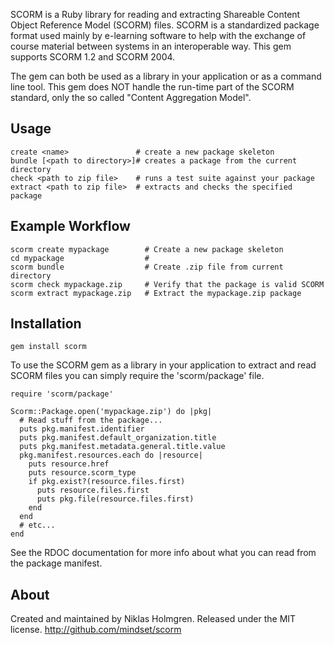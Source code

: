 SCORM is a Ruby library for reading and extracting Shareable Content Object
Reference Model (SCORM) files. SCORM is a standardized package format used
mainly by e-learning software to help with the exchange of course material
between systems in an interoperable way. This gem supports SCORM 1.2 and SCORM
2004.

The gem can both be used as a library in your application or as a command line
tool. This gem does NOT handle the run-time part of the SCORM standard, only
the so called "Content Aggregation Model".


Usage
-----

    create <name>               # create a new package skeleton
    bundle [<path to directory>]# creates a package from the current directory
    check <path to zip file>    # runs a test suite against your package
    extract <path to zip file>  # extracts and checks the specified package


Example Workflow
----------------

    scorm create mypackage        # Create a new package skeleton
    cd mypackage                  #
    scorm bundle                  # Create .zip file from current directory
    scorm check mypackage.zip     # Verify that the package is valid SCORM
    scorm extract mypackage.zip   # Extract the mypackage.zip package


Installation
------------

    gem install scorm

To use the SCORM gem as a library in your application to extract and read
SCORM files you can simply require the 'scorm/package' file.

    require 'scorm/package'

    Scorm::Package.open('mypackage.zip') do |pkg|
      # Read stuff from the package...
      puts pkg.manifest.identifier
      puts pkg.manifest.default_organization.title
      puts pkg.manifest.metadata.general.title.value
      pkg.manifest.resources.each do |resource|
        puts resource.href
        puts resource.scorm_type
        if pkg.exist?(resource.files.first)
          puts resource.files.first
          puts pkg.file(resource.files.first)
        end
      end
      # etc...
    end

See the RDOC documentation for more info about what you can read from the
package manifest.


About
-----

Created and maintained by Niklas Holmgren.
Released under the MIT license. http://github.com/mindset/scorm

